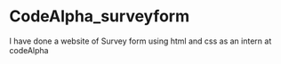 # CodeAlpha_surveyform
I have done a website of Survey form using html and css as an intern at codeAlpha
